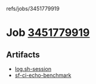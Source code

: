 refs/jobs/3451779919

# Job [3451779919](https://github.com/rokmoln/support-firecloud/runs/3451779919?check_suite_focus=true)

## Artifacts

* [log.sh-session](log.sh-session)
* [sf-ci-echo-benchmark](sf-ci-echo-benchmark)

